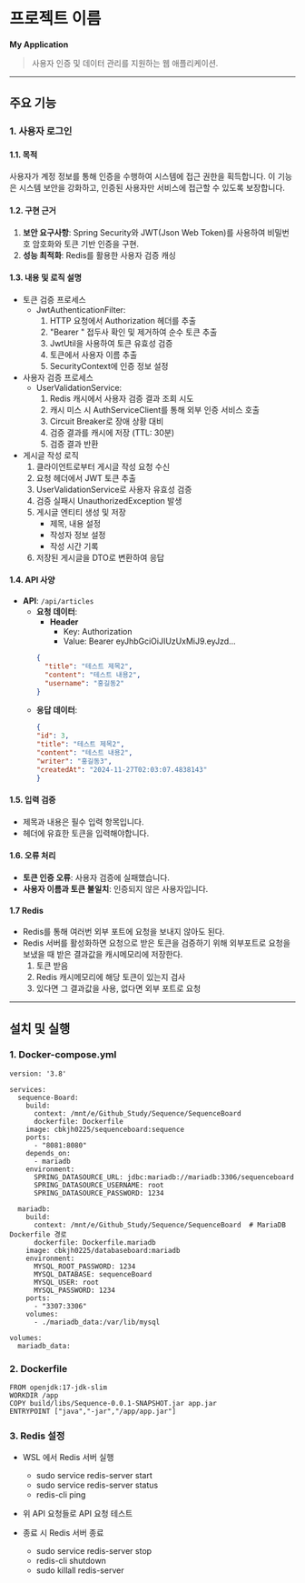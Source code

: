 # 프로젝트 이름
**My Application**
> 사용자 인증 및 데이터 관리를 지원하는 웹 애플리케이션.

---

## 주요 기능

### 1. 사용자 로그인

#### 1.1. 목적
사용자가 계정 정보를 통해 인증을 수행하여 시스템에 접근 권한을 획득합니다. 이 기능은 시스템 보안을 강화하고, 인증된 사용자만 서비스에 접근할 수 있도록 보장합니다.

#### 1.2. 구현 근거
1. **보안 요구사항**: Spring Security와 JWT(Json Web Token)를 사용하여 비밀번호 암호화와 토큰 기반 인증을 구현.
2. **성능 최적화**: Redis를 활용한 사용자 검증 캐싱

#### 1.3. 내용 및 로직 설명
- 토큰 검증 프로세스
  - JwtAuthenticationFilter:
    1. HTTP 요청에서 Authorization 헤더를 추출
    2. "Bearer " 접두사 확인 및 제거하여 순수 토큰 추출
    3. JwtUtil을 사용하여 토큰 유효성 검증
    4. 토큰에서 사용자 이름 추출
    5. SecurityContext에 인증 정보 설정
- 사용자 검증 프로세스
  - UserValidationService:
    1. Redis 캐시에서 사용자 검증 결과 조회 시도
    2. 캐시 미스 시 AuthServiceClient를 통해 외부 인증 서비스 호출
    3. Circuit Breaker로 장애 상황 대비
    4. 검증 결과를 캐시에 저장 (TTL: 30분)
    5. 검증 결과 반환
- 게시글 작성 로직
    1. 클라이언트로부터 게시글 작성 요청 수신
    2. 요청 헤더에서 JWT 토큰 추출
    3. UserValidationService로 사용자 유효성 검증
    4. 검증 실패시 UnauthorizedException 발생
    5. 게시글 엔티티 생성 및 저장
       - 제목, 내용 설정
       - 작성자 정보 설정
       - 작성 시간 기록
    6. 저장된 게시글을 DTO로 변환하여 응답

#### 1.4. API 사양
- **API**: `/api/articles`
    - **요청 데이터**:
      * **Header**
        * Key: Authorization
        * Value: Bearer eyJhbGciOiJIUzUxMiJ9.eyJzd...
      ```json
      {
        "title": "테스트 제목2",
        "content": "테스트 내용2",
        "username": "홍길동2"
      }
      ```
    - **응답 데이터**:
         ```json
        {
        "id": 3,
        "title": "테스트 제목2",
        "content": "테스트 내용2",
        "writer": "홍길동3",
        "createdAt": "2024-11-27T02:03:07.4838143"
        }
       ```

#### 1.5. 입력 검증
- 제목과 내용은 필수 입력 항목입니다.
- 헤더에 유효한 토큰을 입력해야합니다.

#### 1.6. 오류 처리
- **토큰 인증 오류**: 사용자 검증에 실패했습니다.
- **사용자 이름과 토큰 불일치**: 인증되지 않은 사용자입니다.

#### 1.7 Redis
- Redis를 통해 여러번 외부 포트에 요청을 보내지 않아도 된다.
- Redis 서버를 활성화하면 요청으로 받은 토큰을 검증하기 위해 외부포트로 요청을 보냈을 때 받은 결과값을 캐시메모리에 저장한다.
  1. 토큰 받음
  2. Redis 캐시메모리에 해당 토큰이 있는지 검사
  3. 있다면 그 결과값을 사용, 없다면 외부 포트로 요청


---


## 설치 및 실행

### 1. Docker-compose.yml
```
version: '3.8'

services:
  sequence-Board:
    build:
      context: /mnt/e/Github_Study/Sequence/SequenceBoard
      dockerfile: Dockerfile 
    image: cbkjh0225/sequenceboard:sequence
    ports:
      - "8081:8080"
    depends_on:
      - mariadb
    environment:
      SPRING_DATASOURCE_URL: jdbc:mariadb://mariadb:3306/sequenceboard
      SPRING_DATASOURCE_USERNAME: root
      SPRING_DATASOURCE_PASSWORD: 1234

  mariadb:
    build:
      context: /mnt/e/Github_Study/Sequence/SequenceBoard  # MariaDB Dockerfile 경로
      dockerfile: Dockerfile.mariadb 
    image: cbkjh0225/databaseboard:mariadb
    environment:
      MYSQL_ROOT_PASSWORD: 1234
      MYSQL_DATABASE: sequenceBoard
      MYSQL_USER: root
      MYSQL_PASSWORD: 1234
    ports:
      - "3307:3306"
    volumes:
      - ./mariadb_data:/var/lib/mysql

volumes:
  mariadb_data:
```

### 2. Dockerfile
```
FROM openjdk:17-jdk-slim
WORKDIR /app
COPY build/libs/Sequence-0.0.1-SNAPSHOT.jar app.jar
ENTRYPOINT ["java","-jar","/app/app.jar"]
```

### 3. Redis 설정

- WSL 에서 Redis 서버 실행
  * sudo service redis-server start
  * sudo service redis-server status
  * redis-cli ping

- 위 API 요청들로 API 요청 테스트

- 종료 시 Redis 서버 종료
  * sudo service redis-server stop
  * redis-cli shutdown
  * sudo killall redis-server

